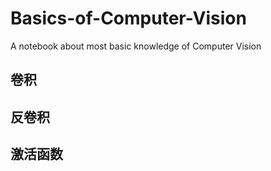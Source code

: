 # Basics-of-Computer-Vision
A notebook about most basic knowledge of Computer Vision

## 卷积

## 反卷积


## 激活函数


## 